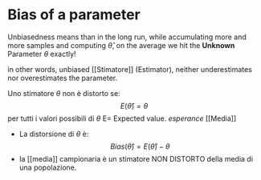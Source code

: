 # Bias of a parameter

Unbiasedness means than in the long run, while accumulating more and more samples and computing $\hat \theta$, on the average we hit the **Unknown** Parameter $\theta$ exactly! 

in other words, unbiased [[Stimatore]] (Estimator), neither underestimates nor overestimates the parameter.

Uno stimatore $\theta$ non è distorto se: 
$$E(\hat \theta)= \theta$$per tutti i valori possibili di $\theta$
E= Expected value. $esperance$  [[Media]]

- La distorsione di $\theta$ è: 
$$Bias(\hat \theta) = E(\hat \theta) - \theta$$
- la [[media]] campionaria è un stimatore NON DISTORTO della media di una popolazione. 